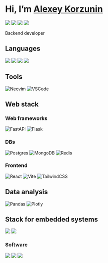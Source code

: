 # Hi, I’m [Alexey Korzunin](#)

[![](https://img.shields.io/badge/Telegram-@akorzunin-lightgrey?logo=Telegram&style=for-the-badge)](https://t.me/akorzunin)
[![](https://img.shields.io/badge/Gmail-akorzunin123@gmail.com-lightgrey?logo=gmail&style=for-the-badge)](akorzunin123@gmail.com)
[![](https://img.shields.io/badge/-LinkedIn-lightgrey?logo=LinkedIn&style=for-the-badge)](https://www.linkedin.com/in/alexey-korzunin-297b22219/)
[![](https://img.shields.io/badge/Discord-Akorz%237331-lightgrey?logo=Discord&style=for-the-badge)](Discord)

Backend developer


## Languages

[![](https://img.shields.io/badge/python-3670A0?style=for-the-badge&logo=python&logoColor=ffdd54)](https://github.com/akorzunin?tab=repositories&language=Python)
[![](https://img.shields.io/badge/typescript-%23007ACC.svg?style=for-the-badge&logo=typescript&logoColor=white)](https://github.com/akorzunin?tab=repositories&language=Typescript)
[![](https://img.shields.io/badge/go-%2300ADD8.svg?style=for-the-badge&logo=go&logoColor=white)](https://github.com/akorzunin?tab=repositories&language=go)
[![](https://img.shields.io/badge/lua-%232C2D72.svg?style=for-the-badge&logo=lua&logoColor=white)](https://github.com/akorzunin?tab=repositories&language=lua)

## Tools
![Neovim](https://img.shields.io/badge/NeoVim-%2357A143.svg?&style=for-the-badge&logo=neovim&logoColor=white)
![VSCode](https://img.shields.io/badge/-VSCode-0078d7.svg?style=for-the-badge&logo=visual-studio-code&logoColor=white)


## Web stack

### Web frameworks
![FastAPI](https://img.shields.io/badge/FastAPI-005571?style=for-the-badge&logo=fastapi)
![Flask](https://img.shields.io/badge/flask-%23000.svg?style=for-the-badge&logo=flask&logoColor=white)
  
### DBs
![Postgres](https://img.shields.io/badge/postgres-%23316192.svg?style=for-the-badge&logo=postgresql&logoColor=white)
![MongoDB](https://img.shields.io/badge/MongoDB-%234ea94b.svg?style=for-the-badge&logo=mongodb&logoColor=white)
![Redis](https://img.shields.io/badge/redis-%23DD0031.svg?style=for-the-badge&logo=redis&logoColor=white)


### Frontend
![React](https://img.shields.io/badge/react-%2320232a.svg?style=for-the-badge&logo=react&logoColor=%2361DAFB)
![Vite](https://img.shields.io/badge/vite-%23646CFF.svg?style=for-the-badge&logo=vite&logoColor=white)
![TailwindCSS](https://img.shields.io/badge/tailwindcss-%2338B2AC.svg?style=for-the-badge&logo=tailwind-css&logoColor=white)

## Data analysis
![Pandas](https://img.shields.io/badge/pandas-%23150458.svg?style=for-the-badge&logo=pandas&logoColor=white)
![Plotly](https://img.shields.io/badge/Plotly-%233F4F75.svg?style=for-the-badge&logo=plotly&logoColor=white)
  
## Stack for embedded systems

  [![](https://img.shields.io/badge/-microPython-3670A0?logo=micropython&style=for-the-badge)]()
  [![](https://img.shields.io/badge/-pymakr-000080?logo=pymakr&style=for-the-badge)]()
  
### Software

  [![](https://img.shields.io/badge/-SolidWorks-lightgrey?logo=solidworks&style=for-the-badge)]()
  [![](https://img.shields.io/badge/-AltiumDesigner-lightgrey?logo=altiumdesigner&style=for-the-badge)]()
  [![](https://img.shields.io/badge/-Proteus-lightgrey?logo=proteus&style=for-the-badge)]()

  
  

<!---

akorzunin/akorzunin is a ✨ special ✨ repository because its `README.md` (this file) appears on your GitHub profile.

You can click the Preview link to take a look at your changes.

https://github.com/akorzunin?tab=repositories&language=python

--->
